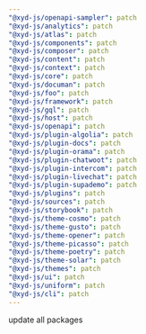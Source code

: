 ```yaml
---
"@xyd-js/openapi-sampler": patch
"@xyd-js/analytics": patch
"@xyd-js/atlas": patch
"@xyd-js/components": patch
"@xyd-js/composer": patch
"@xyd-js/content": patch
"@xyd-js/context": patch
"@xyd-js/core": patch
"@xyd-js/documan": patch
"@xyd-js/foo": patch
"@xyd-js/framework": patch
"@xyd-js/gql": patch
"@xyd-js/host": patch
"@xyd-js/openapi": patch
"@xyd-js/plugin-algolia": patch
"@xyd-js/plugin-docs": patch
"@xyd-js/plugin-orama": patch
"@xyd-js/plugin-chatwoot": patch
"@xyd-js/plugin-intercom": patch
"@xyd-js/plugin-livechat": patch
"@xyd-js/plugin-supademo": patch
"@xyd-js/plugins": patch
"@xyd-js/sources": patch
"@xyd-js/storybook": patch
"@xyd-js/theme-cosmo": patch
"@xyd-js/theme-gusto": patch
"@xyd-js/theme-opener": patch
"@xyd-js/theme-picasso": patch
"@xyd-js/theme-poetry": patch
"@xyd-js/theme-solar": patch
"@xyd-js/themes": patch
"@xyd-js/ui": patch
"@xyd-js/uniform": patch
"@xyd-js/cli": patch
---
```


update all packages